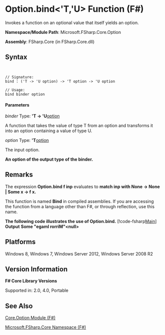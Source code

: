 # Option.bind<'T,'U> Function (F#)

Invokes a function on an optional value that itself yields an option.

**Namespace/Module Path**: Microsoft.FSharp.Core.Option

**Assembly**: FSharp.Core (in FSharp.Core.dll)


## Syntax


```


// Signature:
bind : ('T -> 'U option) -> 'T option -> 'U option

// Usage:
bind binder option

```



#### Parameters
*binder*
Type: **'T -&gt; 'U**[option](http://msdn.microsoft.com/en-us/library/b08add48-34bf-4410-80a1-ef6a8daddc58)


A function that takes the value of type T from an option and transforms it into an option containing a value of type U.


*option*
Type: **'T**[option](http://msdn.microsoft.com/en-us/library/b08add48-34bf-4410-80a1-ef6a8daddc58)


The input option.



**An option of the output type of the binder.**
## Remarks
The expression **Option.bind f inp** evaluates to **match inp with None -&gt; None | Some x -&gt; f x.**

This function is named **Bind** in compiled assemblies. If you are accessing the function from a language other than F#, or through reflection, use this name.

**The following code illustrates the use of Option.bind.**
[!code-fsharp[Main](snippets/fsoptions/snippet1.fs)]
**Output**
**Some "egamI rorriM"&lt;null&gt;**
## Platforms
Windows 8, Windows 7, Windows Server 2012, Windows Server 2008 R2


## Version Information
**F# Core Library Versions**

Supported in: 2.0, 4.0, Portable




## See Also
[Core.Option Module &#40;F&#35;&#41;](Core.Option+Module+%28FSharp%29.md)

[Microsoft.FSharp.Core Namespace &#40;F&#35;&#41;](Microsoft.FSharp.Core+Namespace+%28FSharp%29.md)

